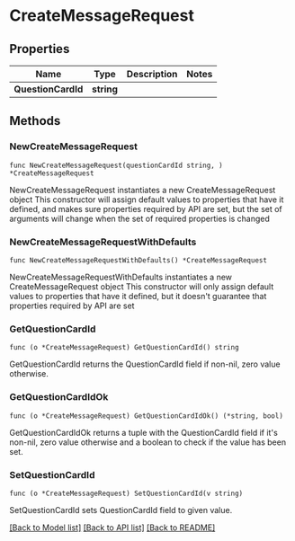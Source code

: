 # CreateMessageRequest

## Properties

Name | Type | Description | Notes
------------ | ------------- | ------------- | -------------
**QuestionCardId** | **string** |  | 

## Methods

### NewCreateMessageRequest

`func NewCreateMessageRequest(questionCardId string, ) *CreateMessageRequest`

NewCreateMessageRequest instantiates a new CreateMessageRequest object
This constructor will assign default values to properties that have it defined,
and makes sure properties required by API are set, but the set of arguments
will change when the set of required properties is changed

### NewCreateMessageRequestWithDefaults

`func NewCreateMessageRequestWithDefaults() *CreateMessageRequest`

NewCreateMessageRequestWithDefaults instantiates a new CreateMessageRequest object
This constructor will only assign default values to properties that have it defined,
but it doesn't guarantee that properties required by API are set

### GetQuestionCardId

`func (o *CreateMessageRequest) GetQuestionCardId() string`

GetQuestionCardId returns the QuestionCardId field if non-nil, zero value otherwise.

### GetQuestionCardIdOk

`func (o *CreateMessageRequest) GetQuestionCardIdOk() (*string, bool)`

GetQuestionCardIdOk returns a tuple with the QuestionCardId field if it's non-nil, zero value otherwise
and a boolean to check if the value has been set.

### SetQuestionCardId

`func (o *CreateMessageRequest) SetQuestionCardId(v string)`

SetQuestionCardId sets QuestionCardId field to given value.



[[Back to Model list]](../README.md#documentation-for-models) [[Back to API list]](../README.md#documentation-for-api-endpoints) [[Back to README]](../README.md)


